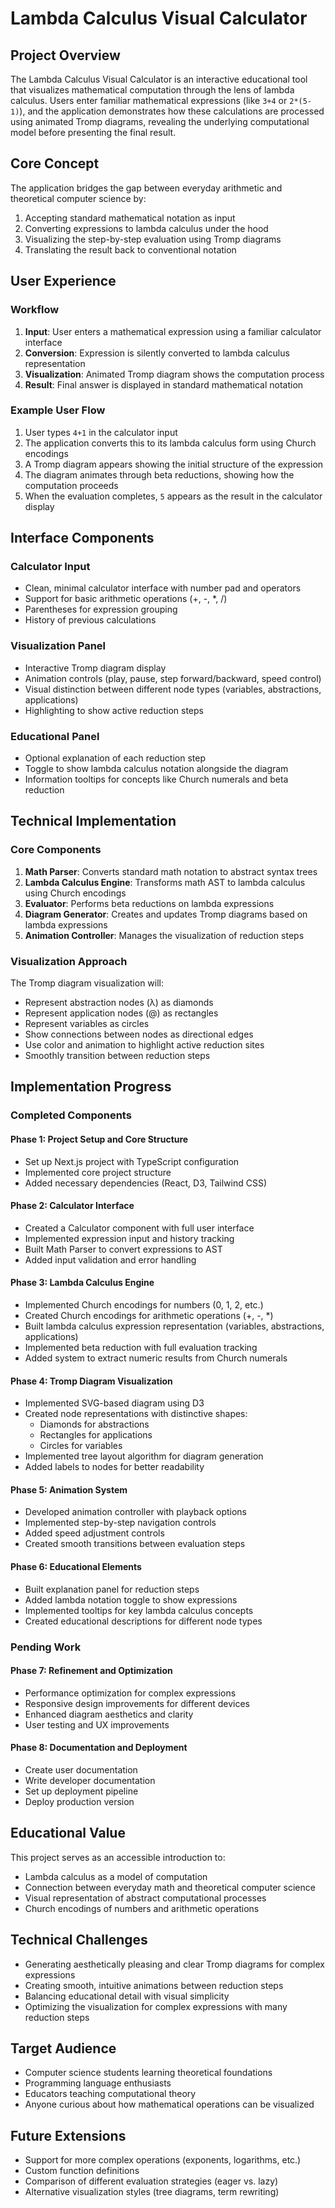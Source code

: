 # Lambda Calculus Visual Calculator

## Project Overview

The Lambda Calculus Visual Calculator is an interactive educational tool that visualizes mathematical computation through the lens of lambda calculus. Users enter familiar mathematical expressions (like `3+4` or `2*(5-1)`), and the application demonstrates how these calculations are processed using animated Tromp diagrams, revealing the underlying computational model before presenting the final result.

## Core Concept

The application bridges the gap between everyday arithmetic and theoretical computer science by:

1. Accepting standard mathematical notation as input
2. Converting expressions to lambda calculus under the hood
3. Visualizing the step-by-step evaluation using Tromp diagrams
4. Translating the result back to conventional notation

## User Experience

### Workflow

1. **Input**: User enters a mathematical expression using a familiar calculator interface
2. **Conversion**: Expression is silently converted to lambda calculus representation
3. **Visualization**: Animated Tromp diagram shows the computation process
4. **Result**: Final answer is displayed in standard mathematical notation

### Example User Flow

1. User types `4+1` in the calculator input
2. The application converts this to its lambda calculus form using Church encodings
3. A Tromp diagram appears showing the initial structure of the expression
4. The diagram animates through beta reductions, showing how the computation proceeds
5. When the evaluation completes, `5` appears as the result in the calculator display

## Interface Components

### Calculator Input

- Clean, minimal calculator interface with number pad and operators
- Support for basic arithmetic operations (+, -, *, /)
- Parentheses for expression grouping
- History of previous calculations

### Visualization Panel

- Interactive Tromp diagram display
- Animation controls (play, pause, step forward/backward, speed control)
- Visual distinction between different node types (variables, abstractions, applications)
- Highlighting to show active reduction steps

### Educational Panel

- Optional explanation of each reduction step
- Toggle to show lambda calculus notation alongside the diagram
- Information tooltips for concepts like Church numerals and beta reduction

## Technical Implementation

### Core Components

1. **Math Parser**: Converts standard math notation to abstract syntax trees
2. **Lambda Calculus Engine**: Transforms math AST to lambda calculus using Church encodings
3. **Evaluator**: Performs beta reductions on lambda expressions
4. **Diagram Generator**: Creates and updates Tromp diagrams based on lambda expressions
5. **Animation Controller**: Manages the visualization of reduction steps

### Visualization Approach

The Tromp diagram visualization will:
- Represent abstraction nodes (λ) as diamonds
- Represent application nodes (@) as rectangles
- Represent variables as circles
- Show connections between nodes as directional edges
- Use color and animation to highlight active reduction sites
- Smoothly transition between reduction steps

## Implementation Progress

### Completed Components

#### Phase 1: Project Setup and Core Structure
- Set up Next.js project with TypeScript configuration
- Implemented core project structure
- Added necessary dependencies (React, D3, Tailwind CSS)

#### Phase 2: Calculator Interface
- Created a Calculator component with full user interface
- Implemented expression input and history tracking
- Built Math Parser to convert expressions to AST
- Added input validation and error handling

#### Phase 3: Lambda Calculus Engine
- Implemented Church encodings for numbers (0, 1, 2, etc.)
- Created Church encodings for arithmetic operations (+, -, *)
- Built lambda calculus expression representation (variables, abstractions, applications)
- Implemented beta reduction with full evaluation tracking
- Added system to extract numeric results from Church numerals

#### Phase 4: Tromp Diagram Visualization
- Implemented SVG-based diagram using D3
- Created node representations with distinctive shapes:
  - Diamonds for abstractions
  - Rectangles for applications
  - Circles for variables
- Implemented tree layout algorithm for diagram generation
- Added labels to nodes for better readability

#### Phase 5: Animation System
- Developed animation controller with playback options
- Implemented step-by-step navigation controls
- Added speed adjustment controls
- Created smooth transitions between evaluation steps

#### Phase 6: Educational Elements
- Built explanation panel for reduction steps
- Added lambda notation toggle to show expressions
- Implemented tooltips for key lambda calculus concepts
- Created educational descriptions for different node types

### Pending Work

#### Phase 7: Refinement and Optimization
- Performance optimization for complex expressions
- Responsive design improvements for different devices
- Enhanced diagram aesthetics and clarity
- User testing and UX improvements

#### Phase 8: Documentation and Deployment
- Create user documentation
- Write developer documentation
- Set up deployment pipeline
- Deploy production version

## Educational Value

This project serves as an accessible introduction to:
- Lambda calculus as a model of computation
- Connection between everyday math and theoretical computer science
- Visual representation of abstract computational processes
- Church encodings of numbers and arithmetic operations

## Technical Challenges

- Generating aesthetically pleasing and clear Tromp diagrams for complex expressions
- Creating smooth, intuitive animations between reduction steps
- Balancing educational detail with visual simplicity
- Optimizing the visualization for complex expressions with many reduction steps

## Target Audience

- Computer science students learning theoretical foundations
- Programming language enthusiasts
- Educators teaching computational theory
- Anyone curious about how mathematical operations can be visualized

## Future Extensions

- Support for more complex operations (exponents, logarithms, etc.)
- Custom function definitions
- Comparison of different evaluation strategies (eager vs. lazy)
- Alternative visualization styles (tree diagrams, term rewriting) 